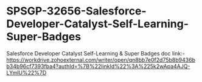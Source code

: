 # SPSGP-32656-Salesforce-Developer-Catalyst-Self-Learning-Super-Badges
Salesforce Developer Catalyst Self-Learning &amp; Super Badges
doc link:-https://workdrive.zohoexternal.com/writer/open/qn8bb7e0f2d75b8b9436bb34b96cf7393fba4?authId=%7B%22linkId%22%3A%225k2wApa4AJQ-LYmlU%22%7D
